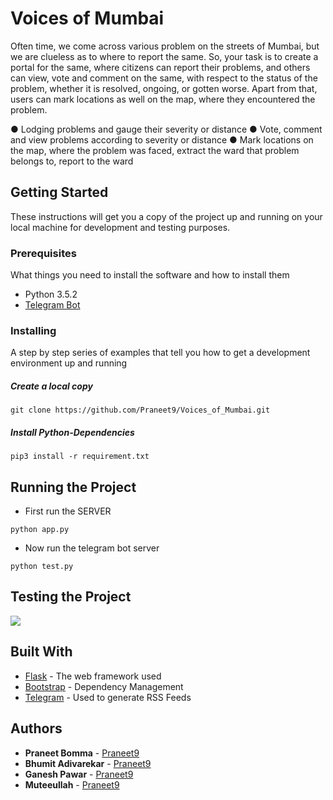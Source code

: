# Voices of Mumbai
Often time, we come across various problem on the streets of Mumbai, but we are clueless as to where to report the same. So, your task is to create a portal for the same, where citizens can report their problems, and others can view, vote and comment on the same, with respect to the status of the problem, whether it is resolved, ongoing, or gotten worse. Apart from that, users can mark locations as well on the map, where they encountered the problem.

● Lodging problems and gauge their severity or distance
● Vote, comment and view problems according to severity or distance
● Mark locations on the map, where the problem was faced, extract the ward that problem belongs to, report to the ward

## Getting Started

These instructions will get you a copy of the project up and running on your local machine for development and testing purposes.

### Prerequisites

What things you need to install the software and how to install them

* Python 3.5.2
* [Telegram Bot](https://docs.microsoft.com/en-us/azure/bot-service/bot-service-channel-connect-telegram?view=azure-bot-service-4.0)


### Installing

A step by step series of examples that tell you how to get a development environment up and running

##### Create a local copy 
```
git clone https://github.com/Praneet9/Voices_of_Mumbai.git
```
##### Install Python-Dependencies
```
pip3 install -r requirement.txt
```


## Running the Project
* First run the SERVER 

```
python app.py
```
* Now run the telegram bot server

```
python test.py
```
## Testing the Project

![](Final/GIF-2019-03-24-21-04-53.gif)

## Built With

* [Flask](http://www.dropwizard.io/1.0.2/docs/) - The web framework used
* [Bootstrap](https://maven.apache.org/) - Dependency Management
* [Telegram](https://rometools.github.io/rome/) - Used to generate RSS Feeds



## Authors

* **Praneet Bomma** - [Praneet9](https://github.com/PurpleBooth)
* **Bhumit Adivarekar** - [Praneet9](https://github.com/PurpleBooth)
* **Ganesh Pawar** - [Praneet9](https://github.com/PurpleBooth)
* **Muteeullah** - [Praneet9](https://github.com/PurpleBooth)




